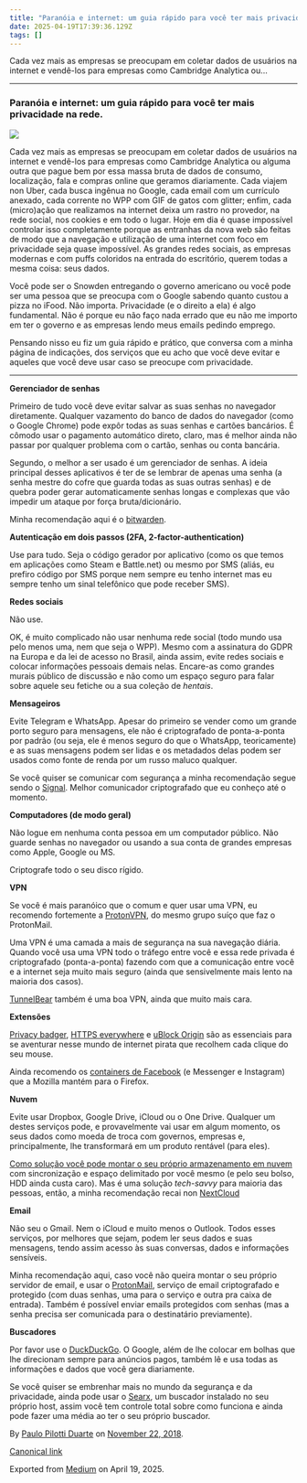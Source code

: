 ```yaml
---
title: "Paranóia e internet: um guia rápido para você ter mais privacidade na rede."
date: 2025-04-19T17:39:36.129Z
tags: []
---
```


Cada vez mais as empresas se preocupam em coletar dados de usuários na internet e vendê-los para empresas como Cambridge Analytica ou…

* * *

### Paranóia e internet: um guia rápido para você ter mais privacidade na rede.

![](https://cdn-images-1.medium.com/max/2560/1*PDzNEJnDA5_tf1I5qyW_QQ.jpeg)

Cada vez mais as empresas se preocupam em coletar dados de usuários na internet e vendê-los para empresas como Cambridge Analytica ou alguma outra que pague bem por essa massa bruta de dados de consumo, localização, fala e compras online que geramos diariamente. Cada viajem non Uber, cada busca ingênua no Google, cada email com um currículo anexado, cada corrente no WPP com GIF de gatos com glitter; enfim, cada (micro)ação que realizamos na internet deixa um rastro no provedor, na rede social, nos cookies e em todo o lugar. Hoje em dia é quase impossível controlar isso completamente porque as entranhas da nova web são feitas de modo que a navegação e utilização de uma internet com foco em privacidade seja quase impossível. As grandes redes sociais, as empresas modernas e com puffs coloridos na entrada do escritório, querem todas a mesma coisa: seus dados.

Você pode ser o Snowden entregando o governo americano ou você pode ser uma pessoa que se preocupa com o Google sabendo quanto custou a pizza no iFood. Não importa. Privacidade (e o direito a ela) é algo fundamental. Não é porque eu não faço nada errado que eu não me importo em ter o governo e as empresas lendo meus emails pedindo emprego.

Pensando nisso eu fiz um guia rápido e prático, que conversa com a minha página de indicações, dos serviços que eu acho que você deve evitar e aqueles que você deve usar caso se preocupe com privacidade.

* * *

**Gerenciador de senhas**

Primeiro de tudo você deve evitar salvar as suas senhas no navegador diretamente. Qualquer vazamento do banco de dados do navegador (como o Google Chrome) pode expôr todas as suas senhas e cartões bancários. É cômodo usar o pagamento automático direto, claro, mas é melhor ainda não passar por qualquer problema com o cartão, senhas ou conta bancária.

Segundo, o melhor a ser usado é um gerenciador de senhas. A ideia principal desses aplicativos é ter de se lembrar de apenas uma senha (a senha mestre do cofre que guarda todas as suas outras senhas) e de quebra poder gerar automaticamente senhas longas e complexas que vão impedir um ataque por força bruta/dicionário.

Minha recomendação aqui é o [bitwarden](https://bitwarden.com/).

**Autenticação em dois passos (2FA, 2-factor-authentication)**

Use para tudo. Seja o código gerador por aplicativo (como os que temos em aplicações como Steam e Battle.net) ou mesmo por SMS (aliás, eu prefiro código por SMS porque nem sempre eu tenho internet mas eu sempre tenho um sinal telefônico que pode receber SMS).

**Redes sociais**

Não use.

OK, é muito complicado não usar nenhuma rede social (todo mundo usa pelo menos uma, nem que seja o WPP). Mesmo com a assinatura do GDPR na Europa e da lei de acesso no Brasil, ainda assim, evite redes sociais e colocar informações pessoais demais nelas. Encare-as como grandes murais público de discussão e não como um espaço seguro para falar sobre aquele seu fetiche ou a sua coleção de _hentais_.

**Mensageiros**

Evite Telegram e WhatsApp. Apesar do primeiro se vender como um grande porto seguro para mensagens, ele não é criptografado de ponta-a-ponta por padrão (ou seja, ele é menos seguro do que o WhatsApp, teoricamente) e as suas mensagens podem ser lidas e os metadados delas podem ser usados como fonte de renda por um russo maluco qualquer.

Se você quiser se comunicar com segurança a minha recomendação segue sendo o [Signal](https://signal.org/). Melhor comunicador criptografado que eu conheço até o momento.

**Computadores (de modo geral)**

Não logue em nenhuma conta pessoa em um computador público. Não guarde senhas no navegador ou usando a sua conta de grandes empresas como Apple, Google ou MS.

Criptografe todo o seu disco rígido.

**VPN**

Se você é mais paranóico que o comum e quer usar uma VPN, eu recomendo fortemente a [ProtonVPN](https://protonvpn.com/), do mesmo grupo suíço que faz o ProtonMail.

Uma VPN é uma camada a mais de segurança na sua navegação diária. Quando você usa uma VPN todo o tráfego entre você e essa rede privada é criptografado (ponta-a-ponta) fazendo com que a comunicação entre você e a internet seja muito mais seguro (ainda que sensivelmente mais lento na maioria dos casos).

[TunnelBear](https://www.tunnelbear.com/) também é uma boa VPN, ainda que muito mais cara.

**Extensões**

[Privacy badger](https://www.eff.org/privacybadger), [HTTPS everywhere](https://www.eff.org/https-everywhere) e [uBlock Origin](https://chrome.google.com/webstore/detail/ublock-origin/cjpalhdlnbpafiamejdnhcphjbkeiagm?hl=pt-BR) são as essenciais para se aventurar nesse mundo de internet pirata que recolhem cada clique do seu mouse.

Ainda recomendo os [containers de Facebook](https://addons.mozilla.org/pt-BR/firefox/addon/facebook-container/) (e Messenger e Instagram) que a Mozilla mantém para o Firefox.

**Nuvem**

Evite usar Dropbox, Google Drive, iCloud ou o One Drive. Qualquer um destes serviços pode, e provavelmente vai usar em algum momento, os seus dados como moeda de troca com governos, empresas e, principalmente, lhe transformará em um produto rentável (para eles).

[Como solução você pode montar o seu próprio armazenamento em nuvem](https://sejalivre.org/criando-sua-propria-nuvem-com-owncloud-no-ubuntu-ou-debian/) com sincronização e espaço delimitado por você mesmo (e pelo seu bolso, HDD ainda custa caro). Mas é uma solução _tech-savvy_ para maioria das pessoas, então, a minha recomendação recai non [NextCloud](https://nextcloud.com/)

**Email**

Não seu o Gmail. Nem o iCloud e muito menos o Outlook. Todos esses serviços, por melhores que sejam, podem ler seus dados e suas mensagens, tendo assim acesso às suas conversas, dados e informações sensíveis.

Minha recomendação aqui, caso você não queira montar o seu próprio servidor de email, e usar o [ProtonMail](https://protonmail.com/), serviço de email criptografado e protegido (com duas senhas, uma para o serviço e outra pra caixa de entrada). Também é possível enviar emails protegidos com senhas (mas a senha precisa ser comunicada para o destinatário previamente).

**Buscadores**

Por favor use o [DuckDuckGo](https://duckduckgo.com/). O Google, além de lhe colocar em bolhas que lhe direcionam sempre para anúncios pagos, também lê e usa todas as informações e dados que você gera diariamente.

Se você quiser se embrenhar mais no mundo da segurança e da privacidade, ainda pode usar o [Searx](https://asciimoo.github.io/searx/dev/install/installation.html#installation), um buscador instalado no seu próprio host, assim você tem controle total sobre como funciona e ainda pode fazer uma média ao ter o seu próprio buscador.

By [Paulo Pilotti Duarte](https://medium.com/@paulopilotti) on [November 22, 2018](https://medium.com/p/26af6e5865bf).

[Canonical link](https://medium.com/@paulopilotti/paran%C3%B3ia-e-internet-um-guia-r%C3%A1pido-para-voc%C3%AA-ter-mais-privacidade-na-rede-26af6e5865bf)

Exported from [Medium](https://medium.com) on April 19, 2025.